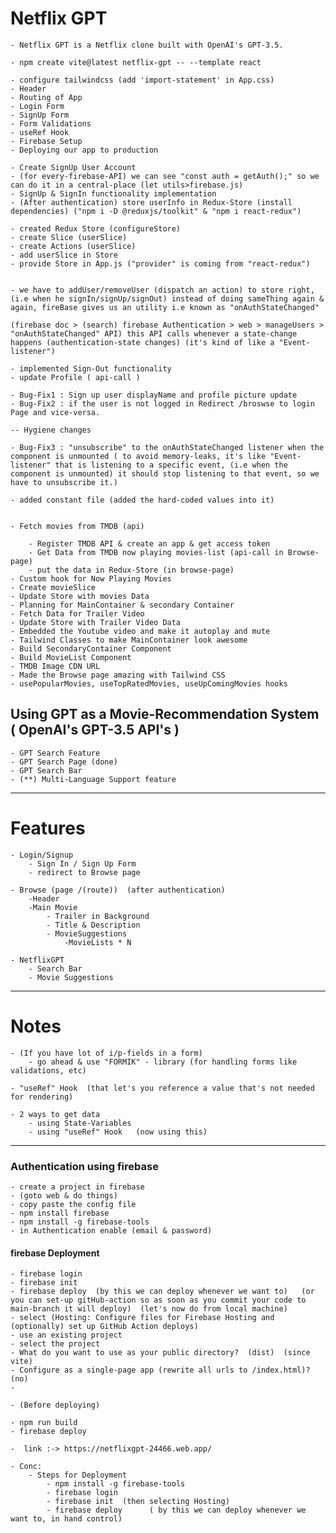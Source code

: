# Netflix GPT

    - Netflix GPT is a Netflix clone built with OpenAI's GPT-3.5.

    - npm create vite@latest netflix-gpt -- --template react

    - configure tailwindcss (add 'import-statement' in App.css)
    - Header
    - Routing of App
    - Login Form
    - SignUp Form
    - Form Validations
    - useRef Hook
    - Firebase Setup
    - Deploying our app to production

    - Create SignUp User Account
    - (for every-firebase-API) we can see "const auth = getAuth();" so we can do it in a central-place (let utils>firebase.js)
    - SignUp & SignIn functionality implementation
    - (After authentication) store userInfo in Redux-Store (install dependencies) ("npm i -D @reduxjs/toolkit" & "npm i react-redux")

    - created Redux Store (configureStore)
    - create Slice (userSlice)
    - create Actions (userSlice)
    - add userSlice in Store
    - provide Store in App.js ("provider" is coming from "react-redux")


    - we have to addUser/removeUser (dispatch an action) to store right, (i.e when he signIn/signUp/signOut) instead of doing sameThing again & again, fireBase gives us an utility i.e known as "onAuthStateChanged"

    (firebase doc > (search) firebase Authentication > web > manageUsers > "onAuthStateChanged" API) this API calls whenever a state-change happens (authentication-state changes) (it's kind of like a "Event-listener")

    - implemented Sign-Out functionality
    - update Profile ( api-call )

    - Bug-Fix1 : Sign up user displayName and profile picture update
    - Bug-Fix2 : if the user is not logged in Redirect /broswse to login Page and vice-versa.

    -- Hygiene changes

    - Bug-Fix3 : "unsubscribe" to the onAuthStateChanged listener when the component is unmounted ( to avoid memory-leaks, it's like "Event-listener" that is listening to a specific event, (i.e when the component is unmounted) it should stop listening to that event, so we have to unsubscribe it.)

    - added constant file (added the hard-coded values into it)


    - Fetch movies from TMDB (api)

        - Register TMDB API & create an app & get access token
        - Get Data from TMDB now playing movies-list (api-call in Browse-page)
        - put the data in Redux-Store (in browse-page)
    - Custom hook for Now Playing Movies
    - Create movieSlice
    - Update Store with movies Data
    - Planning for MainContainer & secondary Container
    - Fetch Data for Trailer Video
    - Update Store with Trailer Video Data
    - Embedded the Youtube video and make it autoplay and mute
    - Tailwind Classes to make MainContainer look awesome
    - Build SecondaryContainer Component
    - Build MovieList Component
    - TMDB Image CDN URL
    - Made the Browse page amazing with Tailwind CSS
    - usePopularMovies, useTopRatedMovies, useUpComingMovies hooks

## Using GPT as a Movie-Recommendation System ( OpenAI's GPT-3.5 API's )
    - GPT Search Feature
    - GPT Search Page (done)
    - GPT Search Bar
    - (**) Multi-Language Support feature

---

# Features

    - Login/Signup
        - Sign In / Sign Up Form
        - redirect to Browse page

    - Browse (page /(route))  (after authentication)
        -Header
        -Main Movie
            - Trailer in Background
            - Title & Description
            - MovieSuggestions
                -MovieLists * N

    - NetflixGPT
        - Search Bar
        - Movie Suggestions

---

# Notes

    - (If you have lot of i/p-fields in a form)
        - go ahead & use "FORMIK" - library (for handling forms like validations, etc)

    - "useRef" Hook  (that let's you reference a value that's not needed for rendering)

    - 2 ways to get data
        - using State-Variables
        - using "useRef" Hook   (now using this)

---

### Authentication using firebase

    - create a project in firebase
    - (goto web & do things)
    - copy paste the config file
    - npm install firebase
    - npm install -g firebase-tools
    - in Authentication enable (email & password)

#### firebase Deployment

    - firebase login
    - firebase init
    - firebase deploy  (by this we can deploy whenever we want to)   (or you can set-up gitHub-action so as soon as you commit your code to main-branch it will deploy)  (let's now do from local machine)
    - select (Hosting: Configure files for Firebase Hosting and (optionally) set up GitHub Action deploys)
    - use an existing project
    - select the project
    - What do you want to use as your public directory?  (dist)  (since vite)
    - Configure as a single-page app (rewrite all urls to /index.html)? (no)
    -

    - (Before deploying)

    - npm run build
    - firebase deploy

    -  link :-> https://netflixgpt-24466.web.app/

    - Conc:
        - Steps for Deployment
            - npm install -g firebase-tools
            - firebase login
            - firebase init  (then selecting Hosting)
            - firebase deploy      ( by this we can deploy whenever we want to, in hand control)
